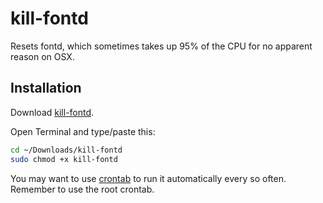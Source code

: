 # kill-fontd
Resets fontd, which sometimes takes up 95% of the CPU for no apparent reason on OSX.

## Installation
Download [kill-fontd](https://raw.githubusercontent.com/recurza/kill-fontd/master/kill-fontd).

Open Terminal and type/paste this:
```bash
cd ~/Downloads/kill-fontd
sudo chmod +x kill-fontd
```

You may want to use [crontab](https://help.ubuntu.com/community/CronHowto#Starting_to_Use_Cron) to run it automatically every so often. Remember to use the root crontab.
